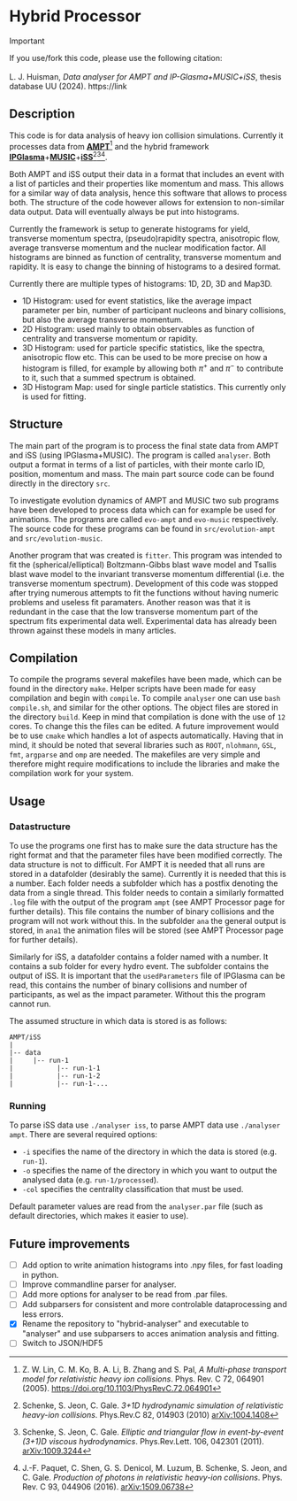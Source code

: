 # Hybrid Processor

> [!IMPORTANT]
> If you use/fork this code, please use the following citation:<br><br>
> L. J. Huisman, _Data analyser for AMPT and IP-Glasma+MUSIC+iSS_, thesis database UU (2024). https://link

## Description

This code is for data analysis of heavy ion collision simulations. Currently it processes data from **[AMPT](https://myweb.ecu.edu/linz/ampt/)**[^1] and the hybrid framework **[IPGlasma](https://github.com/chunshen1987/ipglasma)**+**[MUSIC](https://github.com/MUSIC-fluid/MUSIC)**+**[iSS](https://github.com/chunshen1987/iSS)**[^2][^3][^4].

Both AMPT and iSS output their data in a format that includes an event with a list of particles and their properties like momentum and mass. This allows for a similar way of data analysis, hence this software that allows to process both. The structure of the code however allows for extension to non-similar data output. Data will eventually always be put into histograms.

Currently the framework is setup to generate histograms for yield, transverse momentum spectra, (pseudo)rapidity spectra, anisotropic flow, average transverse momentum and the nuclear modification factor. All histograms are binned as function of centrality, transverse momentum and rapidity. It is easy to change the binning of histograms to a desired format.

Currently there are multiple types of histograms: 1D, 2D, 3D and Map3D.

- 1D Histogram: used for event statistics, like the average impact parameter per bin, number of participant nucleons and binary collisions, but also the average transverse momentum.
- 2D Histogram: used mainly to obtain observables as function of centrality and transverse momentum or rapidity.
- 3D Histogram: used for particle specific statistics, like the spectra, anisotropic flow etc. This can be used to be more precise on how a histogram is filled, for example by allowing both $\pi^+$ and $\pi^-$ to contribute to it, such that a summed spectrum is obtained.
- 3D Histogram Map: used for single particle statistics. This currently only is used for fitting.

## Structure

The main part of the program is to process the final state data from AMPT and iSS (using IPGlasma+MUSIC). The program is called `analyser`. Both output a format in terms of a list of particles, with their monte carlo ID, position, momentum and mass. The main part source code can be found directly in the directory `src`.

To investigate evolution dynamics of AMPT and MUSIC two sub programs have been developed to process data which can for example be used for animations. The programs are called `evo-ampt` and `evo-music` respectively. The source code for these programs can be found in `src/evolution-ampt` and `src/evolution-music`.

Another program that was created is `fitter`. This program was intended to fit the (spherical/elliptical) Boltzmann-Gibbs blast wave model and Tsallis blast wave model to the invariant transverse momentum differential (i.e. the transverse momentum spectrum). Development of this code was stopped after trying numerous attempts to fit the functions without having numeric problems and useless fit paramaters. Another reason was that it is redundant in the case that the low transverse momentum part of the spectrum fits experimental data well. Experimental data has already been thrown against these models in many articles.

## Compilation

To compile the programs several makefiles have been made, which can be found in the directory `make`. Helper scripts have been made for easy compilation and begin with `compile`. To compile `analyser` one can use `bash compile.sh`, and similar for the other options. The object files are stored in the directory `build`. Keep in mind that compilation is done with the use of `12` cores. To change this the files can be edited. A future improvement would be to use `cmake` which handles a lot of aspects automatically. Having that in mind, it should be noted that several libraries such as `ROOT`, `nlohmann`, `GSL`, `fmt`, `argparse` and `omp` are needed. The makefiles are very simple and therefore might require modifications to include the libraries and make the compilation work for your system.

## Usage

### Datastructure

To use the programs one first has to make sure the data structure has the right format and that the parameter files have been modified correctly. The data structure is not to difficult. For AMPT it is needed that all runs are stored in a datafolder (desirably the same). Currently it is needed that this is a number. Each folder needs a subfolder which has a postfix denoting the data from a single thread. This folder needs to contain a similarly formatted `.log` file with the output of the program `ampt` (see AMPT Processor page for further details). This file contains the number of binary collisions and the program will not work without this. In the subfolder `ana` the general output is stored, in `ana1` the animation files will be stored (see AMPT Processor page for further details).

Similarly for iSS, a datafolder contains a folder named with a number. It contains a sub folder for every hydro event. The subfolder contains the output of iSS. It is important that the `usedParameters` file of IPGlasma can be read, this contains the number of binary collisions and number of participants, as wel as the impact parameter. Without this the program cannot run.

The assumed structure in which data is stored is as follows:

```
AMPT/iSS
|
|-- data
|     |-- run-1
|           |-- run-1-1
|           |-- run-1-2
|           |-- run-1-...
```

### Running

To parse iSS data use `./analyser iss`, to parse AMPT data use `./analyser ampt`. There are several required options:

- `-i` specifies the name of the directory in which the data is stored (e.g. `run-1`).
- `-o` specifies the name of the directory in which you want to output the analysed data (e.g. `run-1/processed`).
- `-col` specifies the centrality classification that must be used.

Default parameter values are read from the `analyser.par` file (such as default directories, which makes it easier to use).

## Future improvements

- [ ] Add option to write animation histograms into .npy files, for fast loading in python.
- [ ] Improve commandline parser for analyser.
- [ ] Add more options for analyser to be read from .par files.
- [ ] Add subparsers for consistent and more controlable dataprocessing and less errors.
- [x] Rename the repository to "hybrid-analyser" and executable to "analyser" and use subparsers to acces animation analysis and fitting.
- [ ] Switch to JSON/HDF5

[^1]: Z. W. Lin, C. M. Ko, B. A. Li, B. Zhang and S. Pal, _A Multi-phase transport model for relativistic heavy ion collisions_. Phys. Rev. C 72, 064901 (2005). https://doi.org/10.1103/PhysRevC.72.064901
[^2]: Schenke, S. Jeon, C. Gale. _3+1D hydrodynamic simulation of relativistic heavy-ion collisions_. Phys.Rev.C 82, 014903 (2010) [arXiv:1004.1408](https://arxiv.org/abs/1004.1408)
[^3]: Schenke, S. Jeon, C. Gale. _Elliptic and triangular flow in event-by-event (3+1)D viscous hydrodynamics_. Phys.Rev.Lett. 106, 042301 (2011). [arXiv:1009.3244](https://arxiv.org/abs/1009.3244)
[^4]: J.-F. Paquet, C. Shen, G. S. Denicol, M. Luzum, B. Schenke, S. Jeon, and C. Gale. _Production of photons in relativistic heavy-ion collisions_. Phys. Rev. C 93, 044906 (2016). [arXiv:1509.06738](https://arxiv.org/abs/1509.06738)
